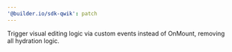 ```yaml
---
'@builder.io/sdk-qwik': patch
---
```


Trigger visual editing logic via custom events instead of OnMount, removing all hydration logic.
